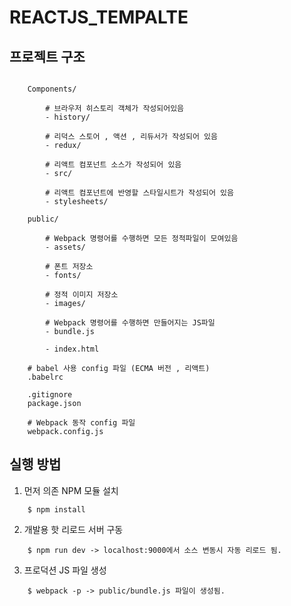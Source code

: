 # REACTJS_TEMPALTE

## 프로젝트 구조 

~~~

    Components/

        # 브라우저 히스토리 객체가 작성되어있음
        - history/ 

        # 리덕스 스토어 , 액션 , 리듀서가 작성되어 있음
        - redux/

        # 리액트 컴포넌트 소스가 작성되어 있음
        - src/

        # 리액트 컴포넌트에 반영할 스타일시트가 작성되어 있음
        - stylesheets/

    public/

        # Webpack 명령어를 수행하면 모든 정적파일이 모여있음
        - assets/

        # 폰트 저장소
        - fonts/

        # 정적 이미지 저장소
        - images/

        # Webpack 명령어를 수행하면 만들어지는 JS파일
        - bundle.js

        - index.html

    # babel 사용 config 파일 (ECMA 버전 , 리액트)
    .babelrc

    .gitignore
    package.json

    # Webpack 동작 config 파일
    webpack.config.js

~~~

## 실행 방법

1. 먼저 의존 NPM 모듈 설치

~~~
    $ npm install
~~~

2. 개발용 핫 리로드 서버 구동

~~~
    $ npm run dev -> localhost:9000에서 소스 변동시 자동 리로드 됨.
~~~

3. 프로덕션 JS 파일 생성

~~~
    $ webpack -p -> public/bundle.js 파일이 생성됨.
~~~

